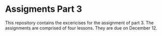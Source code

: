 # Assigments Part 3

This repository contains the excericises for the assignment of part 3.
The assignments are comprised of four lessons.
They are due on December 12.
